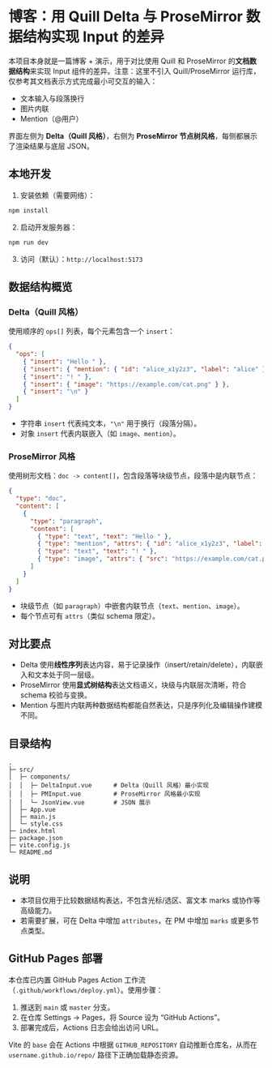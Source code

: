 # 博客：用 Quill Delta 与 ProseMirror 数据结构实现 Input 的差异

本项目本身就是一篇博客 + 演示，用于对比使用 Quill 和 ProseMirror 的**文档数据结构**来实现 Input 组件的差异。注意：这里不引入 Quill/ProseMirror 运行库，仅参考其文档表示方式完成最小可交互的输入：

- 文本输入与段落换行
- 图片内联
- Mention（@用户）

界面左侧为 **Delta（Quill 风格）**，右侧为 **ProseMirror 节点树风格**，每侧都展示了渲染结果与底层 JSON。

## 本地开发

1. 安装依赖（需要网络）：

```bash
npm install
```

2. 启动开发服务器：

```bash
npm run dev
```

3. 访问（默认）：`http://localhost:5173`

## 数据结构概览

### Delta（Quill 风格）

使用顺序的 `ops[]` 列表，每个元素包含一个 `insert`：

```json
{
  "ops": [
    { "insert": "Hello " },
    { "insert": { "mention": { "id": "alice_x1y2z3", "label": "alice" } } },
    { "insert": "! " },
    { "insert": { "image": "https://example.com/cat.png" } },
    { "insert": "\n" }
  ]
}
```

- 字符串 `insert` 代表纯文本，`"\n"` 用于换行（段落分隔）。
- 对象 `insert` 代表内联嵌入（如 `image`、`mention`）。

### ProseMirror 风格

使用树形文档：`doc -> content[]`，包含段落等块级节点，段落中是内联节点：

```json
{
  "type": "doc",
  "content": [
    {
      "type": "paragraph",
      "content": [
        { "type": "text", "text": "Hello " },
        { "type": "mention", "attrs": { "id": "alice_x1y2z3", "label": "alice" } },
        { "type": "text", "text": "! " },
        { "type": "image", "attrs": { "src": "https://example.com/cat.png", "alt": "", "title": "" } }
      ]
    }
  ]
}
```

- 块级节点（如 `paragraph`）中嵌套内联节点（`text`、`mention`、`image`）。
- 每个节点可有 `attrs`（类似 schema 限定）。

## 对比要点

- Delta 使用**线性序列**表达内容，易于记录操作（insert/retain/delete），内联嵌入和文本处于同一层级。
- ProseMirror 使用**显式树结构**表达文档语义，块级与内联层次清晰，符合 schema 校验与变换。
- Mention 与图片内联两种数据结构都能自然表达，只是序列化及编辑操作建模不同。

## 目录结构

```
.
├─ src/
│  ├─ components/
│  │  ├─ DeltaInput.vue      # Delta（Quill 风格）最小实现
│  │  ├─ PMInput.vue         # ProseMirror 风格最小实现
│  │  └─ JsonView.vue        # JSON 展示
│  ├─ App.vue
│  ├─ main.js
│  └─ style.css
├─ index.html
├─ package.json
├─ vite.config.js
└─ README.md
```

## 说明

- 本项目仅用于比较数据结构表达，不包含光标/选区、富文本 marks 或协作等高级能力。
- 若需要扩展，可在 Delta 中增加 `attributes`，在 PM 中增加 `marks` 或更多节点类型。

## GitHub Pages 部署

本仓库已内置 GitHub Pages Action 工作流（`.github/workflows/deploy.yml`）。使用步骤：

1. 推送到 `main` 或 `master` 分支。
2. 在仓库 Settings → Pages，将 Source 设为 “GitHub Actions”。
3. 部署完成后，Actions 日志会给出访问 URL。

Vite 的 `base` 会在 Actions 中根据 `GITHUB_REPOSITORY` 自动推断仓库名，从而在 `username.github.io/repo/` 路径下正确加载静态资源。

